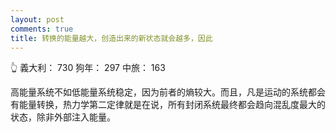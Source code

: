 ```yaml
---
layout: post
comments: true
title: 转换的能量越大，创造出来的新状态就会越多，因此
---
```


:point_up_2: 義大利： 730 狗年： 297 中旅： 163


高能量系统不如低能量系统稳定，因为前者的熵较大。而且，凡是运动的系统都会有能量转换，热力学第二定律就是在说，所有封闭系统最终都会趋向混乱度最大的状态，除非外部注入能量。

